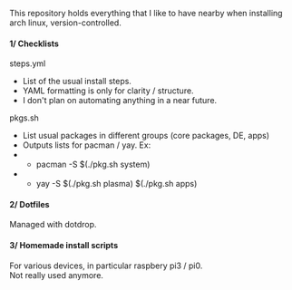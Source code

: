 This repository holds everything that I like to have nearby when installing arch linux, version-controlled.


#### 1/ Checklists

steps.yml  
  * List of the usual install steps.  
  * YAML formatting is only for clarity / structure.  
  * I don't plan on automating anything in a near future.  
  
pkgs.sh  
  * List usual packages in different groups (core packages, DE, apps)   
  * Outputs lists for pacman / yay. Ex:   
  *  * pacman -S $(./pkg.sh system)  
  *  * yay -S $(./pkg.sh plasma) $(./pkg.sh apps)  


#### 2/ Dotfiles

Managed with dotdrop.



#### 3/ Homemade install scripts

For various devices, in particular raspbery pi3 / pi0.  
Not really used anymore. 
